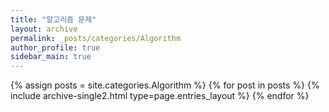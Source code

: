 ```yaml
---
title: "알고리즘 문제"
layout: archive
permalink: _posts/categories/Algorithm
author_profile: true
sidebar_main: true
---
```



{% assign posts = site.categories.Algorithm %}
{% for post in posts %} {% include archive-single2.html type=page.entries_layout %} {% endfor %}
